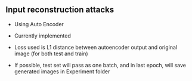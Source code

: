 ## Input reconstruction attacks 

- Using Auto Encoder

- Currently implemented 

- Loss used is L1 distance between autoencoder output and original image (for both test and train)

- If possible, test set will pass as one batch, and in last epoch, will save generated images in Experiment folder



